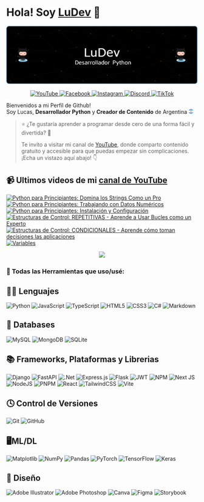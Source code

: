# Hola! Soy [LuDev](https://www.youtube.com/@codewithludev) 👋
<p align="center">
    <img src="./banner.png">
</p>


<p align="center">
    <a href="https://www.youtube.com/@codewithludev" target="_blank">
        <img alt="YouTube" src="https://img.shields.io/badge/YouTube-%23FF0000.svg?style=for-the-badge&logo=YouTube&logoColor=white"/>
    </a>
    <a href="https://www.facebook.com/codewithludev" target="_blank">
        <img alt="Facebook" src="https://img.shields.io/badge/Facebook-%231877F2.svg?style=for-the-badge&logo=Facebook&logoColor=white"/>
    </a>
    <a href="https://www.instagram.com/codewithludev/" target="_blank">
        <img alt="Instagram" src="https://img.shields.io/badge/Instagram-%23E4405F.svg?style=for-the-badge&logo=Instagram&logoColor=white"/>
    </a>
    <a href="https://discord.gg/areTaX7m" target="_blank">
        <img alt="Discord" src="https://img.shields.io/badge/Discord-%235865F2.svg?style=for-the-badge&logo=discord&logoColor=white"/>
    </a>
    <a href="https://www.tiktok.com/@codewithludev" target="_blank">
        <img alt="TikTok" src="https://img.shields.io/badge/TikTok-%23000000.svg?style=for-the-badge&logo=TikTok&logoColor=white"/>
    </a>
</p>



Bienvenidos a mi Perfíl de Github! <br>
Soy Lucas, <b>Desarrollador Python</b> y <b>Creador de Contenido</b> de Argentina <img src="./image.png" width="13"/>

> ⭐ ¿Te gustaría aprender a programar desde cero de una forma fácil y divertida? 🚀
>
> Te invito a visitar mi canal de [YouTube](https://www.youtube.com/@codewithludev), donde comparto contenido gratuito y accesible para que puedas empezar sin complicaciones. ¡Echa un vistazo aquí abajo! 👇



## 📹 Ultimos videos de mi [canal de YouTube](https://www.youtube.com/@codewithludev)
<!-- BEGIN YOUTUBE-CARDS -->
[![Python para Principiantes: Domina los Strings Como un Pro](https://ytcards.demolab.com/?id=Q0mNX18mm2E&title=Python+para+Principiantes%3A+Domina+los+Strings+Como+un+Pro&lang=en&timestamp=1725908412&background_color=%230d1117&title_color=%23ffffff&stats_color=%23dedede&max_title_lines=1&width=250&border_radius=5 "Python para Principiantes: Domina los Strings Como un Pro")](https://www.youtube.com/watch?v=Q0mNX18mm2E)
[![Python para Principiantes: Trabajando con Datos Numéricos](https://ytcards.demolab.com/?id=dikq_p3TO-g&title=Python+para+Principiantes%3A+Trabajando+con+Datos+Num%C3%A9ricos&lang=en&timestamp=1725649220&background_color=%230d1117&title_color=%23ffffff&stats_color=%23dedede&max_title_lines=1&width=250&border_radius=5 "Python para Principiantes: Trabajando con Datos Numéricos")](https://www.youtube.com/watch?v=dikq_p3TO-g)
[![Python para Principiantes: Instalación y Configuración](https://ytcards.demolab.com/?id=AKrXsRYx6zE&title=Python+para+Principiantes%3A+Instalaci%C3%B3n+y+Configuraci%C3%B3n&lang=en&timestamp=1725476409&background_color=%230d1117&title_color=%23ffffff&stats_color=%23dedede&max_title_lines=1&width=250&border_radius=5 "Python para Principiantes: Instalación y Configuración")](https://www.youtube.com/watch?v=AKrXsRYx6zE)
[![Estructuras de Control: REPETITIVAS - Aprende a Usar Bucles como un Experto](https://ytcards.demolab.com/?id=-IULnVYa9dw&title=Estructuras+de+Control%3A+REPETITIVAS+-+Aprende+a+Usar+Bucles+como+un+Experto&lang=en&timestamp=1725319584&background_color=%230d1117&title_color=%23ffffff&stats_color=%23dedede&max_title_lines=1&width=250&border_radius=5 "Estructuras de Control: REPETITIVAS - Aprende a Usar Bucles como un Experto")](https://www.youtube.com/watch?v=-IULnVYa9dw)
[![Estructuras de Control: CONDICIONALES - Aprende cómo toman decisiones las aplicaciones](https://ytcards.demolab.com/?id=V838-SVGSN0&title=Estructuras+de+Control%3A+CONDICIONALES+-+Aprende+c%C3%B3mo+toman+decisiones+las+aplicaciones&lang=en&timestamp=1724894165&background_color=%230d1117&title_color=%23ffffff&stats_color=%23dedede&max_title_lines=1&width=250&border_radius=5 "Estructuras de Control: CONDICIONALES - Aprende cómo toman decisiones las aplicaciones")](https://www.youtube.com/watch?v=V838-SVGSN0)
[![Variables](https://ytcards.demolab.com/?id=KI92skR67lk&title=Variables&lang=en&timestamp=1724809630&background_color=%230d1117&title_color=%23ffffff&stats_color=%23dedede&max_title_lines=1&width=250&border_radius=5 "Variables")](https://www.youtube.com/watch?v=KI92skR67lk)
<!-- END YOUTUBE-CARDS -->

<p align="center">
    <img src="https://media2.giphy.com/media/v1.Y2lkPTc5MGI3NjExMHQ4cTFzY29lczVkMG5haHJrNWNiNjlodG5rY2JkNjg3dGZlaWpmMCZlcD12MV9pbnRlcm5hbF9naWZfYnlfaWQmY3Q9Zw/UIN7Andwh7kDZGUvmt/giphy.webp" width="250">
</p>

### 🔧 Todas las Herramientas que uso/usé:

🧑‍💻 Lenguajes 
---
![Python](https://img.shields.io/badge/python-3670A0?style=for-the-badge&logo=python&logoColor=ffdd54)
![JavaScript](https://img.shields.io/badge/javascript-%23323330.svg?style=for-the-badge&logo=javascript&logoColor=%23F7DF1E)
![TypeScript](https://img.shields.io/badge/typescript-%23007ACC.svg?style=for-the-badge&logo=typescript&logoColor=white)
![HTML5](https://img.shields.io/badge/html5-%23E34F26.svg?style=for-the-badge&logo=html5&logoColor=white)
![CSS3](https://img.shields.io/badge/css3-%231572B6.svg?style=for-the-badge&logo=css3&logoColor=white)
![C#](https://img.shields.io/badge/c%23-%23239120.svg?style=for-the-badge&logo=csharp&logoColor=white)
![Markdown](https://img.shields.io/badge/markdown-%23000000.svg?style=for-the-badge&logo=markdown&logoColor=white)

💾 Databases
---
![MySQL](https://img.shields.io/badge/mysql-4479A1.svg?style=for-the-badge&logo=mysql&logoColor=white)
![MongoDB](https://img.shields.io/badge/MongoDB-%234ea94b.svg?style=for-the-badge&logo=mongodb&logoColor=white)
![SQLite](https://img.shields.io/badge/sqlite-%2307405e.svg?style=for-the-badge&logo=sqlite&logoColor=white)


📚 Frameworks, Plataformas y Librerias
---

![Django](https://img.shields.io/badge/django-%23092E20.svg?style=for-the-badge&logo=django&logoColor=white)
![FastAPI](https://img.shields.io/badge/FastAPI-005571?style=for-the-badge&logo=fastapi)
![.Net](https://img.shields.io/badge/.NET-5C2D91?style=for-the-badge&logo=.net&logoColor=white)
![Express.js](https://img.shields.io/badge/express.js-%23404d59.svg?style=for-the-badge&logo=express&logoColor=%2361DAFB)
![Flask](https://img.shields.io/badge/flask-%23000.svg?style=for-the-badge&logo=flask&logoColor=white)
![JWT](https://img.shields.io/badge/JWT-black?style=for-the-badge&logo=JSON%20web%20tokens)
![NPM](https://img.shields.io/badge/NPM-%23CB3837.svg?style=for-the-badge&logo=npm&logoColor=white)
![Next JS](https://img.shields.io/badge/Next-black?style=for-the-badge&logo=next.js&logoColor=white)
![NodeJS](https://img.shields.io/badge/node.js-6DA55F?style=for-the-badge&logo=node.js&logoColor=white)
![PNPM](https://img.shields.io/badge/pnpm-%234a4a4a.svg?style=for-the-badge&logo=pnpm&logoColor=f69220)
![React](https://img.shields.io/badge/react-%2320232a.svg?style=for-the-badge&logo=react&logoColor=%2361DAFB)
![TailwindCSS](https://img.shields.io/badge/tailwindcss-%2338B2AC.svg?style=for-the-badge&logo=tailwind-css&logoColor=white)
![Vite](https://img.shields.io/badge/vite-%23646CFF.svg?style=for-the-badge&logo=vite&logoColor=white)


🕓 Control de Versiones
---
![Git](https://img.shields.io/badge/git-%23F05033.svg?style=for-the-badge&logo=git&logoColor=white)
![GitHub](https://img.shields.io/badge/github-%23121011.svg?style=for-the-badge&logo=github&logoColor=white)


🖥️ML/DL
---
![Matplotlib](https://img.shields.io/badge/Matplotlib-%23ffffff.svg?style=for-the-badge&logo=Matplotlib&logoColor=black)
![NumPy](https://img.shields.io/badge/numpy-%23013243.svg?style=for-the-badge&logo=numpy&logoColor=white)
![Pandas](https://img.shields.io/badge/pandas-%23150458.svg?style=for-the-badge&logo=pandas&logoColor=white)
![PyTorch](https://img.shields.io/badge/PyTorch-%23EE4C2C.svg?style=for-the-badge&logo=PyTorch&logoColor=white)
![TensorFlow](https://img.shields.io/badge/TensorFlow-%23FF6F00.svg?style=for-the-badge&logo=TensorFlow&logoColor=white)
![Keras](https://img.shields.io/badge/Keras-%23D00000.svg?style=for-the-badge&logo=Keras&logoColor=white)

🎨 Diseño
---
![Adobe Illustrator](https://img.shields.io/badge/adobe%20illustrator-%23FF9A00.svg?style=for-the-badge&logo=adobe%20illustrator&logoColor=white)
![Adobe Photoshop](https://img.shields.io/badge/adobe%20photoshop-%2331A8FF.svg?style=for-the-badge&logo=adobe%20photoshop&logoColor=white)
![Canva](https://img.shields.io/badge/Canva-%2300C4CC.svg?style=for-the-badge&logo=Canva&logoColor=white)
![Figma](https://img.shields.io/badge/figma-%23F24E1E.svg?style=for-the-badge&logo=figma&logoColor=white)
![Storybook](https://img.shields.io/badge/-Storybook-FF4785?style=for-the-badge&logo=storybook&logoColor=white)
